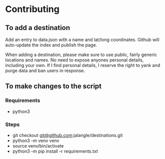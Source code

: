 # Contributing

## To add a destination

Add an entry to data.json with a name and lat/long coordinates.  Github will auto-update the index and publish the page.

When adding a destination, please make sure to use public, fairly generic locations and names.  No need to expose anyones personal details, including your own.
If I find personal details, I reserve the right to yank and purge data and ban users in response.

## To make changes to the script

### Requirements

- python3

### Steps

- git checkout git@github.com:jalangle/destinations.git
- python3 -m venv venv
- source venv/bin/activate
- python3 -m pip install -r requirements.txt

